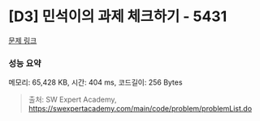 # [D3] 민석이의 과제 체크하기 - 5431 

[문제 링크](https://swexpertacademy.com/main/code/problem/problemDetail.do?contestProbId=AWVl3rWKDBYDFAXm) 

### 성능 요약

메모리: 65,428 KB, 시간: 404 ms, 코드길이: 256 Bytes



> 출처: SW Expert Academy, https://swexpertacademy.com/main/code/problem/problemList.do